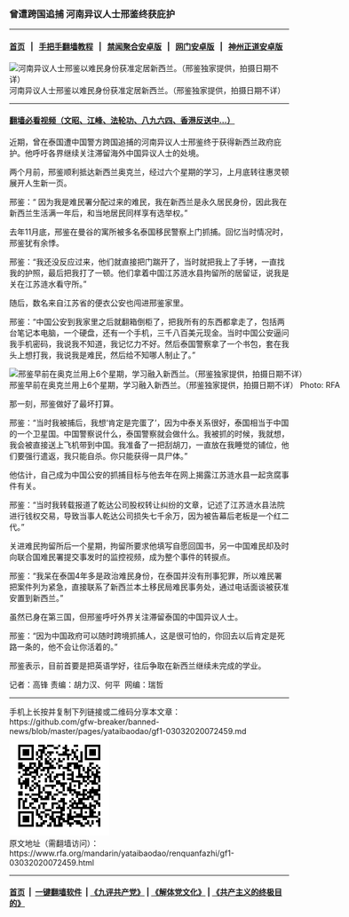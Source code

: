### 曾遭跨国追捕  河南异议人士邢鉴终获庇护
------------------------

#### [首页](https://github.com/gfw-breaker/banned-news/blob/master/README.md) &nbsp;&nbsp;|&nbsp;&nbsp; [手把手翻墙教程](https://github.com/gfw-breaker/guides/wiki) &nbsp;&nbsp;|&nbsp;&nbsp; [禁闻聚合安卓版](https://github.com/gfw-breaker/bn-android) &nbsp;&nbsp;|&nbsp;&nbsp; [网门安卓版](https://github.com/oGate2/oGate) &nbsp;&nbsp;|&nbsp;&nbsp; [神州正道安卓版](https://github.com/SzzdOgate/update) 



<div id="headerimg">
 <img alt="河南异议人士邢鉴以难民身份获准定居新西兰。（邢鉴独家提供，拍摄日期不详）" src="https://www.rfa.org/mandarin/yataibaodao/renquanfazhi/gf1-03032020072459.html/M0303GF1-1.jpg/@@images/01a1daf6-44c7-4ac5-9204-fba135cfcfc4.jpeg" title="河南异议人士邢鉴以难民身份获准定居新西兰。（邢鉴独家提供，拍摄日期不详）"/>
 <div id="headerimgcontents">
  <div id="headerimgcaption">
   <span>
    河南异议人士邢鉴以难民身份获准定居新西兰。（邢鉴独家提供，拍摄日期不详）
   </span>
   <!-- zoomattribute -->
  </div>
  <!-- headerimgcaption -->
 </div>
 <!-- headerimagecontents -->
</div>

<hr/>


#### [翻墙必看视频（文昭、江峰、法轮功、八九六四、香港反送中...）](https://github.com/gfw-breaker/banned-news/blob/master/pages/link3.md)

<div id="storytext">
 <div>
  <div class="slot_header">
  </div>
 </div>
 <p>
 </p>
 <p>
  近期，曾在泰国遭中国警方跨国追捕的河南异议人士邢鉴终于获得新西兰政府庇护。他呼吁各界继续关注滞留海外中国异议人士的处境。
 </p>
 <p>
  两个月前，邢鉴顺利抵达新西兰奥克兰，经过六个星期的学习，上月底转往惠灵顿展开人生新一页。
 </p>
 <p>
 </p>
 <p>
 </p>
 <p>
  邢鉴：“ 因为我是难民署分配过来的难民，我在新西兰是永久居民身份，因此我在新西兰生活满一年后，和当地居民同样享有选举权。”
 </p>
 <p>
  去年11月底，邢鉴在曼谷的寓所被多名泰国移民警察上门抓捕。回忆当时情况时，邢鉴犹有余悸。
 </p>
 <p>
  邢鉴：“我还没反应过来，他们就直接把门踹开了，当时就把我上了手铐，一直找我的护照，最后把我打了一顿。他们拿着中国江苏涟水县拘留所的居留证，说我是关在江苏涟水看守所。”
 </p>
 <p>
  随后，数名来自江苏省的便衣公安也闯进邢鉴家里。
 </p>
 <p>
  邢鉴：“中国公安到我家里之后就翻箱倒柜了，把我所有的东西都拿走了，包括两台笔记本电脑，一个硬盘，还有一个手机，三千八百美元现金。当时中国公安逼问我手机密码，我说我不知道，我记忆力不好。然后泰国警察拿了一个书包，套在我头上想打我，我说我是难民，然后给不知哪人制止了。”
 </p>
 <p>
 </p>
 <p>
  <div class="image-inline captioned" style="width:808px;">
   <div style="width:808px;">
    <img alt="邢鉴早前在奥克兰用上6个星期，学习融入新西兰。（邢鉴独家提供，拍摄日期不详）" src="https://www.rfa.org/mandarin/yataibaodao/renquanfazhi/gf1-03032020072459.html/M0303GF1-3.jpg" title="邢鉴早前在奥克兰用上6个星期，学习融入新西兰。（邢鉴独家提供，拍摄日期不详）"/>
   </div>
   <div class="image-caption">
    <span style="width:808px;">
     邢鉴早前在奥克兰用上6个星期，学习融入新西兰。（邢鉴独家提供，拍摄日期不详）
    </span>
    <span class="copyright">
     Photo: RFA
    </span>
   </div>
  </div>
 </p>
 <p>
  那一刻，邢鉴做好了最坏打算。
 </p>
 <p>
  邢鉴：“当时我被捕后，我想‘肯定是完蛋了’，因为中泰关系很好，泰国相当于中国的一个卫星国。中国警察说什么，泰国警察就会做什么。我被抓的时候，我就想，我会被直接送上飞机带到中国。我准备了一把刮胡刀，一直放在我睡觉的铺位，他们要强行遣返，我只能自杀。你只能获得一具尸体。”
 </p>
 <p>
  他估计，自己成为中国公安的抓捕目标与他去年在网上揭露江苏涟水县一起贪腐事件有关。
 </p>
 <p>
  邢鉴：“当时我转载报道了乾达公司股权转让纠纷的文章，记述了江苏涟水县法院进行钱权交易，导致当事人乾达公司损失七千余万，因为被告幕后老板是一个红二代。”
 </p>
 <p>
  关进难民拘留所后一个星期，拘留所要求他填写自愿回国书，另一中国难民却及时向联合国难民署提交事发时的监控视频，成为整个事件的转捩点。
 </p>
 <p>
  邢鉴：“我呆在泰国4年多是政治难民身份，在泰国并没有刑事犯罪，所以难民署把案件列为紧急，直接联系了新西兰本土移民局难民事务处，通过电话面谈被获准安置到新西兰。”
 </p>
 <p>
  虽然已身在第三国，但邢鉴呼吁外界关注滞留泰国的中国异议人士。
 </p>
 <p>
  邢鉴：“因为中国政府可以随时跨境抓捕人，这是很可怕的，你回去以后肯定是死路一条的，他不会让你活着的。”
 </p>
 <p>
  邢鉴表示，目前首要是把英语学好，往后争取在新西兰继续未完成的学业。
 </p>
 <p>
 </p>
 <p>
  记者：高锋 责编：胡力汉、何平  网编：瑞哲
 </p>
</div>

<hr/>
手机上长按并复制下列链接或二维码分享本文章：<br/>
https://github.com/gfw-breaker/banned-news/blob/master/pages/yataibaodao/gf1-03032020072459.md <br/>
<a href='https://github.com/gfw-breaker/banned-news/blob/master/pages/yataibaodao/gf1-03032020072459.md'><img src='https://github.com/gfw-breaker/banned-news/blob/master/pages/yataibaodao/gf1-03032020072459.md.png'/></a> <br/>
原文地址（需翻墙访问）：https://www.rfa.org/mandarin/yataibaodao/renquanfazhi/gf1-03032020072459.html


------------------------
#### [首页](https://github.com/gfw-breaker/banned-news/blob/master/README.md) &nbsp;|&nbsp; [一键翻墙软件](https://github.com/gfw-breaker/nogfw/blob/master/README.md) &nbsp;| [《九评共产党》](https://github.com/gfw-breaker/9ping.md/blob/master/README.md#九评之一评共产党是什么) | [《解体党文化》](https://github.com/gfw-breaker/jtdwh.md/blob/master/README.md) | [《共产主义的终极目的》](https://github.com/gfw-breaker/gczydzjmd.md/blob/master/README.md)


<img src='http://gfw-breaker.win/banned-news/pages/yataibaodao/gf1-03032020072459.md' width='0px' height='0px'/>